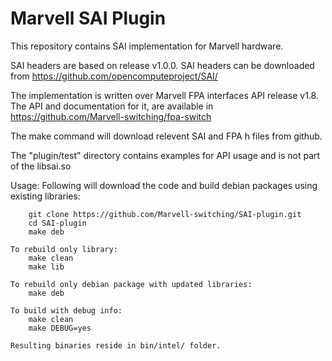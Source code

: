 # Marvell SAI Plugin
This repository contains SAI implementation for Marvell hardware.

SAI headers are based on release v1.0.0. SAI headers can be downloaded from https://github.com/opencomputeproject/SAI/

The implementation is written over Marvell FPA interfaces API release v1.8. The API and documentation for it, are available in https://github.com/Marvell-switching/fpa-switch

The make command will download relevent SAI and FPA h files from github.

The "plugin/test" directory contains examples for API usage and is not part of the libsai.so

Usage:
    Following will download the code and build debian packages using existing libraries:

        git clone https://github.com/Marvell-switching/SAI-plugin.git
        cd SAI-plugin
        make deb

    To rebuild only library:
        make clean
        make lib

    To rebuild only debian package with updated libraries:
        make deb

    To build with debug info:
    	make clean
        make DEBUG=yes

    Resulting binaries reside in bin/intel/ folder.
 
